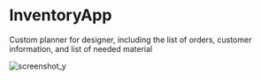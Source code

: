 # InventoryApp
Custom planner for designer, including the list of orders, customer information, and list of needed material 

![screenshot_y](https://user-images.githubusercontent.com/28997618/51541317-d1f59a00-1e58-11e9-8538-ca8e35ee1bce.jpg)
